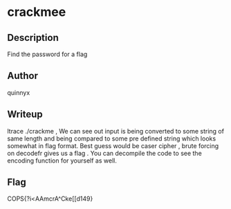# crackmee

## Description
Find the password for a flag
## Author 
quinnyx
## Writeup
ltrace ./crackme , We can see out input is being converted to some string of same length and being compared to some pre defined string which looks somewhat in flag format. Best guess would be caser cipher , brute forcing on decodefr gives us a flag . You can decompile the code to see the encoding function for yourself as well.
## Flag
COPS{?i<AAmcrA^Cke[[d149}
